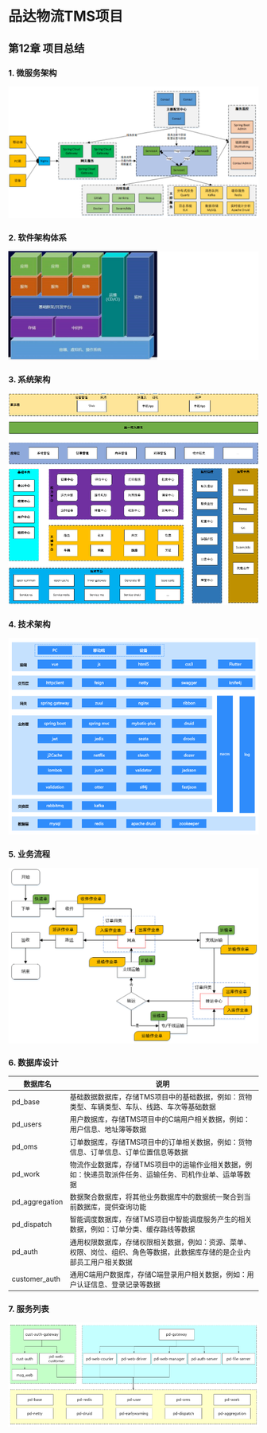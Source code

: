 # 品达物流TMS项目

## 第12章 项目总结

### 1. 微服务架构

![image-20201127101937078](TMS项目讲义_第12章.assets/image-20201127101937078.png)

### 2. 软件架构体系

![image-20201127101937078](TMS项目讲义_第12章.assets/image-20200605162710189.png)

### 3. 系统架构

![image-20200605150332201](TMS项目讲义_第12章.assets/image-20200605150332201.png)

### 4. 技术架构

![image-20201121101948173](TMS项目讲义_第12章.assets/image-20201120203052839.png)

### 5. 业务流程

![image-20201120172023523](TMS项目讲义_第12章.assets/image-20200605152114503.png)

### 6. 数据库设计

| 数据库名       | 说明                                                         |
| -------------- | ------------------------------------------------------------ |
| pd_base        | 基础数据数据库，存储TMS项目中的基础数据，例如：货物类型、车辆类型、车队、线路、车次等基础数据 |
| pd_users       | 用户数据库，存储TMS项目中的C端用户相关数据，例如：用户信息、地址簿等数据 |
| pd_oms         | 订单数据库，存储TMS项目中的订单相关数据，例如：货物信息、订单信息、订单位置信息等数据 |
| pd_work        | 物流作业数据库，存储TMS项目中的运输作业相关数据，例如：快递员取派件任务、运输任务、司机作业单、运单等数据 |
| pd_aggregation | 数据聚合数据库，将其他业务数据库中的数据统一聚合到当前数据库，提供查询功能 |
| pd_dispatch    | 智能调度数据库，存储TMS项目中智能调度服务产生的相关数据，例如：订单分类、缓存路线等数据 |
| pd_auth        | 通用权限数据库，存储权限相关数据，例如：资源、菜单、权限、岗位、组织、角色等数据，此数据库存储的是企业内部员工用户相关数据 |
| customer_auth  | 通用C端用户数据库，存储C端登录用户相关数据，例如：用户认证信息、登录记录等数据 |

### 7. 服务列表

![image-20201120172023523](TMS项目讲义_第12章.assets/image-20201120161037903.png)

 

 

 

 
